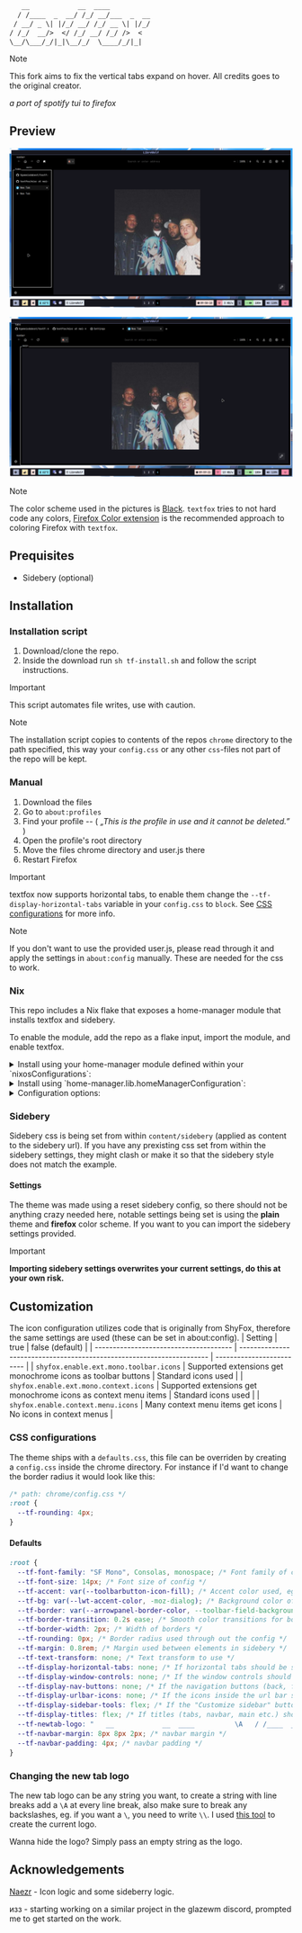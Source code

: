  
```
   __            __  ____          
  / /____  _  __/ /_/ __/___  _  __
 / __/ _ \| |/_/ __/ /_/ __ \| |/_/
/ /_/  __/>  </ /_/ __/ /_/ />  <  
\__/\___/_/|_|\__/_/  \____/_/|_|  
```

> [!NOTE]
> This fork aims to fix the vertical tabs expand on hover. All credits goes to the original creator.

_a port of spotify tui to firefox_

## Preview

![image](https://github.com/Xgameisdabest/textfox-librewolf/blob/main/misc/vertical-tabs.png)

![image](https://github.com/Xgameisdabest/textfox-librewolf/blob/main/misc/horizontal-tabs.png)

> [!NOTE]
> The color scheme used in the pictures is [Black](https://addons.mozilla.org/en-US/firefox/addon/black21/).
> `textfox` tries to not hard code any colors, [Firefox Color extension](https://addons.mozilla.org/en-US/firefox/addon/firefox-color/) is the
> recommended approach to coloring Firefox with `textfox`.

## Prequisites

- Sidebery (optional)

## Installation

### Installation script

1. Download/clone the repo.
2. Inside the download run `sh tf-install.sh` and follow the script
   instructions.

> [!IMPORTANT]
> This script automates file writes, use with caution. 

> [!NOTE]
> The installation script copies to contents of the repos `chrome` directory to
> the path specified, this way your `config.css` or any other `css`-files not
> part of the repo will be kept.

### Manual

1. Download the files
2. Go to `about:profiles`
3. Find your profile -- ( _„This is the profile in use and it cannot be deleted.”_ )
4. Open the profile's root directory
5. Move the files chrome directory and user.js there
6. Restart Firefox

> [!IMPORTANT]
> textfox now supports horizontal tabs, to enable them change the
> `--tf-display-horizontal-tabs` variable in your `config.css` to `block`. See
> [CSS configurations](#css-configurations) for more info.

> [!NOTE]
> If you don't want to use the provided user.js, please read through it and
> apply the settings in `about:config` manually. These are needed for the css to
> work.

### Nix

This repo includes a Nix flake that exposes a home-manager module that installs textfox and sidebery.

To enable the module, add the repo as a flake input, import the module, and enable textfox.

<details><summary>Install using your home-manager module defined within your `nixosConfigurations`:</summary>

```nix

  # flake.nix

  {

      inputs = {
         # ---Snip---
         home-manager = {
           url = "github:nix-community/home-manager";
           inputs.nixpkgs.follows = "nixpkgs";
         };

         textfox.url = "github:adriankarlen/textfox";
         # ---Snip---
      }

      outputs = {nixpkgs, home-manager, ...} @ inputs: {
          nixosConfigurations.HOSTNAME = nixpkgs.lib.nixosSystem {
            specialArgs = { inherit inputs; };
            modules = [
            home-manager.nixosModules.home-manager
              {
               # Must pass in inputs so we can access the module
                home-manager.extraSpecialArgs = {
                  inherit inputs;
                };
              }
           ];
        };
     } 
  }
```
```nix

# home.nix

imports = [ inputs.textfox.homeManagerModules.default ];

textfox = {
    enable = true;
    profile = "firefox profile name here";
    config = {
        # Optional config
    };
};
```
</details>

<details><summary>Install using `home-manager.lib.homeManagerConfiguration`:</summary>

```nix

  # flake.nix

  {
    inputs = {
       # ---Snip---
       home-manager = {
         url = "github:nix-community/home-manager";
         inputs.nixpkgs.follows = "nixpkgs";
       };

       textfox.url = "github:adriankarlen/textfox";
       # ---Snip---
    }

    outputs = {nixpkgs, home-manager, textfox ...}: {
        homeConfigurations."user@hostname" = home-manager.lib.homeManagerConfiguration {
            pkgs = nixpkgs.legacyPackages.x86_64-linux;

            modules = [
                textfox.homeManagerModules.default
                # ...
            ];
        };
    };
  }
```
  ```nix

  # home.nix

  textfox = {
      enable = true;
      profile = "firefox profile name here";
      config = {
          # Optional config
      };
  };
  ```
</details>

<details><summary>Configuration options:</summary>

All configuration options are optional and can be set as this example shows (real default values [can be found below](#defaults)):

```nix

  textfox = {
      enable = true;
      profile = "firefox profile name here";
      config = {
        background = {
          color = "#123456";
        };
        border = {
          color = "#654321";
          width = "4px";
          transition = "1.0s ease";
          radius = "3px";
        };
        displayHorizontalTabs = true;
        displayWindowControls = true;
        displayNavButtons = true;
        displayUrlbarIcons = true;
        displaySidebarTools = false;
        displayTitles = false;
        newtabLogo = "   __            __  ____          \A   / /____  _  __/ /_/ __/___  _  __\A  / __/ _ \\| |/_/ __/ /_/ __ \\| |/_/\A / /_/  __/>  </ /_/ __/ /_/ />  <  \A \\__/\\___/_/|_|\\__/_/  \\____/_/|_|  ";
        font = { 
          family = "Fira Code";
          size = "15px";
          accent = "#654321";
        };
        sidebery = {
          margin = "1.0rem";
        };
      };
  };
```
</details>

### Sidebery

Sidebery css is being set from within `content/sidebery` (applied as content to
the sidebery url). If you have any prexisting css set from within the sidebery
settings, they might clash or make it so that the sidebery style does not match
the example.

#### Settings

The theme was made using a reset sidebery config, so there should not be
anything crazy needed here, notable settings being set is using the **plain**
theme and **firefox** color scheme. If you want to you can import the sidebery
settings provided.

> [!IMPORTANT]
> **Importing sidebery settings overwrites your current settings, do this at
> your own risk.**

## Customization

The icon configuration utilizes code that is originally from ShyFox, therefore
the same settings are used (these can be set in about:config).
| Setting | true | false (default) |
| -------------------------------------- | --------------------------------------------------------------------- | ------------------------- |
| `shyfox.enable.ext.mono.toolbar.icons` | Supported extensions get monochrome icons as toolbar buttons | Standard icons used |
| `shyfox.enable.ext.mono.context.icons` | Supported extensions get monochrome icons as context menu items | Standard icons used |
| `shyfox.enable.context.menu.icons` | Many context menu items get icons | No icons in context menus |

### CSS configurations
The theme ships with a `defaults.css`, this file can be overriden by creating a
`config.css` inside the chrome directory. For instance if I'd want to change the
border radius it would look like this:

```css
/* path: chrome/config.css */
:root {
  --tf-rounding: 4px;
}
```

#### Defaults
```css
:root {
  --tf-font-family: "SF Mono", Consolas, monospace; /* Font family of config */
  --tf-font-size: 14px; /* Font size of config */
  --tf-accent: var(--toolbarbutton-icon-fill); /* Accent color used, eg: color when hovering a container  */
  --tf-bg: var(--lwt-accent-color, -moz-dialog); /* Background color of all elements, tab colors derive from this */
  --tf-border: var(--arrowpanel-border-color, --toolbar-field-background-color); /* Border color when not hovered */
  --tf-border-transition: 0.2s ease; /* Smooth color transitions for borders */
  --tf-border-width: 2px; /* Width of borders */
  --tf-rounding: 0px; /* Border radius used through out the config */
  --tf-margin: 0.8rem; /* Margin used between elements in sidebery */
  --tf-text-transform: none; /* Text transform to use */
  --tf-display-horizontal-tabs: none; /* If horizontal tabs should be shown, none = hidden, block = shown */
  --tf-display-window-controls: none; /* If the window controls should be shown (won't work with sidebery and hidden horizontal tabs), none = hidden, flex = shown */ 
  --tf-display-nav-buttons: none; /* If the navigation buttons (back, forward) should be shown, none = hidden, flex = shown */
  --tf-display-urlbar-icons: none; /* If the icons inside the url bar should be shown, none = hidden, flex = shown */
  --tf-display-sidebar-tools: flex; /* If the "Customize sidebar" button on the sidebar should be shown, none = hidden, flex = shown */ 
  --tf-display-titles: flex; /* If titles (tabs, navbar, main etc.) should be shown, none = hidden, flex = shown */
  --tf-newtab-logo: "   __            __  ____          \A   / /____  _  __/ /_/ __/___  _  __\A  / __/ _ \\| |/_/ __/ /_/ __ \\| |/_/\A / /_/  __/>  </ /_/ __/ /_/ />  <  \A \\__/\\___/_/|_|\\__/_/  \\____/_/|_|  ";
  --tf-navbar-margin: 8px 8px 2px; /* navbar margin */
  --tf-navbar-padding: 4px; /* navbar padding */
}

```

### Changing the new tab logo

The new tab logo can be any string you want, to create a string with line breaks
add a `\A` at every line break, also make sure to break any backslashes, eg. if
you want a `\`, you need to write `\\`. I used [this tool](https://www.patorjk.com/software/taag/#p=display&f=Slant&t=textfox)
to create the current logo.

Wanna hide the logo? Simply pass an empty string as the logo.

## Acknowledgements

[Naezr](https://github.com/Naezr) - Icon logic and some sideberry logic.

изз - starting working on a similar project in the glazewm discord, prompted me
to get started on the work.
